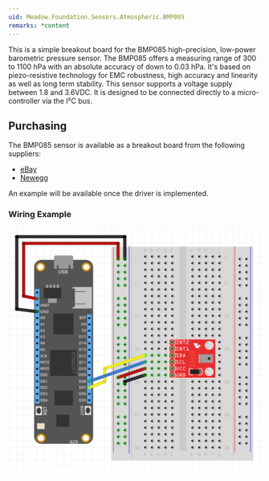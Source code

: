 ```yaml
---
uid: Meadow.Foundation.Sensors.Atmospheric.BMP085
remarks: *content
---
```


This is a simple breakout board for the BMP085 high-precision, low-power barometric pressure sensor. The BMP085 offers a measuring range of 300 to 1100 hPa with an absolute accuracy of down to 0.03 hPa. It's based on piezo-resistive technology for EMC robustness, high accuracy and linearity as well as long term stability. This sensor supports a voltage supply between 1.8 and 3.6VDC. It is designed to be connected directly to a micro-controller via the I²C bus.

## Purchasing

The BMP085 sensor is available as a breakout board from the following suppliers:

* [eBay](https://www.ebay.ca/i/264079528208?chn=ps&mkevt=1&mkrid=706-89093-2056-0&mkcid=2&dispItem=1)
* [Newegg](https://www.newegg.ca/Product/Product.aspx?Item=9SIAHS380B7879&ignorebbr=1&source=region&nm_mc=KNC-GoogleAdwordsCAMKPL-PC&cm_mmc=KNC-GoogleAdwordsCAMKPL-PC-_-pla-Omicron-_-Gadgets-_-9SIAHS380B7879&gclid=Cj0KCQiA-8PjBRCWARIsADc18TLajOL-0XnxU_Rf-fKnyOzw8iv3fekb3e_9rwLBZ87KViDusU6fRcMaAvHeEALw_wcB)

An example will be available once the driver is implemented.

### Wiring Example

![](../../API_Assets/Meadow.Foundation.Sensors.Atmospheric.BMP085/BMP085.svg)